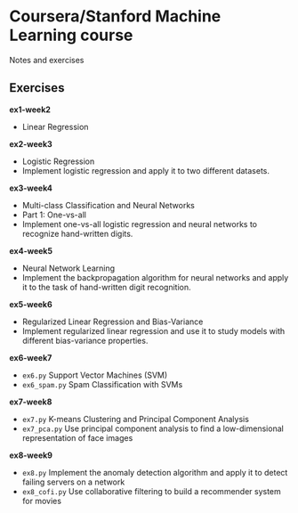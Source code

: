 # Coursera/Stanford Machine Learning course
Notes and exercises

## Exercises
**ex1-week2**
- Linear Regression

**ex2-week3**
- Logistic Regression
- Implement logistic regression and apply it to two different datasets.

**ex3-week4**
- Multi-class Classification and Neural Networks
- Part 1: One-vs-all
- Implement one-vs-all logistic regression and neural networks to recognize hand-written digits.

**ex4-week5**
- Neural Network Learning
- Implement the backpropagation algorithm for neural networks and apply it to the task of hand-written digit recognition.

**ex5-week6**
- Regularized Linear Regression and Bias-Variance
- Implement regularized linear regression and use it to study models with different bias-variance properties.

**ex6-week7**
- `ex6.py` Support Vector Machines (SVM)
- `ex6_spam.py` Spam Classification with SVMs 

**ex7-week8**
- `ex7.py` K-means Clustering and Principal Component Analysis
- `ex7_pca.py` Use principal component analysis to find a low-dimensional representation of face images

**ex8-week9**
- `ex8.py` Implement the anomaly detection algorithm and apply it to detect failing servers on a network
- `ex8_cofi.py` Use collaborative filtering to build a recommender system for movies
